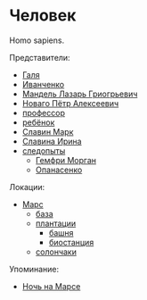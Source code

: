 Человек
=======

Homo sapiens.

Представители:
- [Галя](galya.md)
- [Иванченко](ivanchenko.md)
- [Мандель Лазарь Гриогрьевич](mandel_lazar_grigorevich.md)
- [Новаго Пётр Алексеевич](novago_petr_alekseevich.md)
- [профессор](professor.md)
- [ребёнок](rebenok.md)
- [Славин Марк](slavin_mark.md)
- [Славина Ирина](slavina_irina.md)
- [следопыты](sledopyty.md)
  - [Гемфри Морган](gemfri_morgan.md)
  - [Опанасенко](opanasenko.md)

Локации:
- [Марс](../places/mars.md)
  - [база](../places/mars_baza.md)
  - [плантации](../places/mars_plantacii.md)
    - [башня](../places/mars_plantacii_bashnya.md)
    - [биостанция](../places/mars_plantacii_biostantsiya.md)
  - [солончаки](../places/mars_solonchak.md)

Упоминание:
- [Ночь на Марсе](../literature/noch_na_marse.md)